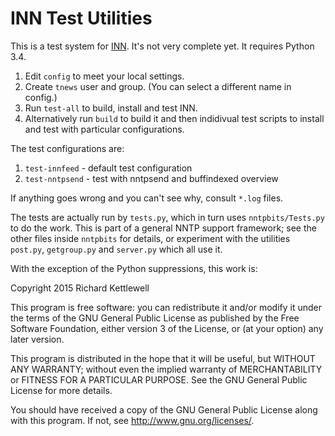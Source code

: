 INN Test Utilities
==================

This is a test system for
[INN](http://www.eyrie.org/~eagle/software/inn/).  It's not very
complete yet.  It requires Python 3.4.

1. Edit `config` to meet your local settings.
2. Create `tnews` user and group.  (You can select a different name in
   config.)
3. Run `test-all` to build, install and test INN.
4. Alternatively run `build` to build it and then indidivual test
   scripts to install and test with particular configurations.

The test configurations are:

1. `test-innfeed` - default test configuration
2. `test-nntpsend` - test with nntpsend and buffindexed overview

If anything goes wrong and you can't see why, consult `*.log` files.

The tests are actually run by `tests.py`, which in turn uses
`nntpbits/Tests.py` to do the work.  This is part of a general NNTP
support framework; see the other files inside `nntpbits` for details,
or experiment with the utilities `post.py`, `getgroup.py` and
`server.py` which all use it.

With the exception of the Python suppressions, this work is:

Copyright 2015 Richard Kettlewell

This program is free software: you can redistribute it and/or modify
it under the terms of the GNU General Public License as published by
the Free Software Foundation, either version 3 of the License, or
(at your option) any later version.

This program is distributed in the hope that it will be useful,
but WITHOUT ANY WARRANTY; without even the implied warranty of
MERCHANTABILITY or FITNESS FOR A PARTICULAR PURPOSE.  See the
GNU General Public License for more details.

You should have received a copy of the GNU General Public License
along with this program.  If not, see <http://www.gnu.org/licenses/>.
